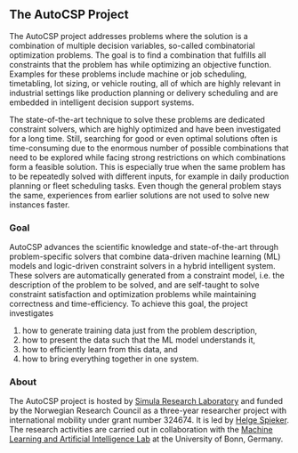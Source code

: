 ## The AutoCSP Project

The AutoCSP project addresses problems where the solution is a combination of multiple decision variables, so-called combinatorial optimization problems. 
The goal is to find a combination that fulfills all constraints that the problem has while optimizing an objective function. 
Examples for these problems include machine or job scheduling, timetabling, lot sizing, or vehicle routing, all of which are highly relevant in industrial settings like production planning or delivery scheduling and are embedded in intelligent decision support systems. 

The state-of-the-art technique to solve these problems are dedicated constraint solvers, which are highly optimized and have been investigated for a long time. 
Still, searching for good or even optimal solutions often is time-consuming due to the enormous number of possible combinations that need to be explored while facing strong restrictions on which combinations form a feasible solution. 
This is especially true when the same problem has to be repeatedly solved with different inputs, for example in daily production planning or fleet scheduling tasks. 
Even though the general problem stays the same, experiences from earlier solutions are not used to solve new instances faster.

### Goal

AutoCSP advances the scientific knowledge and state-of-the-art through problem-specific solvers that combine data-driven machine learning (ML) models and logic-driven constraint solvers in a hybrid intelligent system. 
These solvers are automatically generated from a constraint model, i.e. the description of the problem to be solved, and are self-taught to solve constraint satisfaction and optimization problems while maintaining correctness and time-efficiency. 
To achieve this goal, the project investigates 

1. how to generate training data just from the problem description, 
2. how to present the data such that the ML model understands it, 
3. how to efficiently learn from this data, and 
4. how to bring everything together in one system.

### About

The AutoCSP project is hosted by [Simula Research Laboratory](https://www.simula.no/) and funded by the Norwegian Research Council as a three-year researcher project with international mobility under grant number 324674. It is led by [Helge Spieker](https://www.simula.no/people/helge). 
The research activities are carried out in collaboration with the [Machine Learning and Artificial Intelligence Lab](https://mlai.cs.uni-bonn.de/) at the University of Bonn, Germany.

